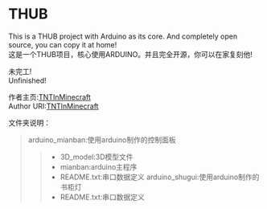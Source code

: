 # THUB
This is a THUB project with Arduino as its core. And completely open source, you can copy it at home!  
这是一个THUB项目，核心使用ARDUINO。并且完全开源，你可以在家复刻他!

未完工!  
Unfinished!  

作者主页:[TNTInMinecraft](http://www.tntinminecraft.tech/)  
Author URI:[TNTInMinecraft](http://www.tntinminecraft.tech/)

文件夹说明：  
> arduino_mianban:使用arduino制作的控制面板  
>> - 3D_model:3D模型文件 
>> - mianban:arduino主程序  
>> - README.txt:串口数据定义
>   arduino_shugui:使用arduino制作的书柜灯
>> - README.txt:串口数据定义

